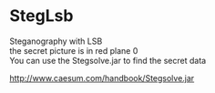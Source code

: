 # StegLsb
Steganography with LSB</br>
the secret picture is in red plane 0</br>
You can use the Stegsolve.jar to find the secret data</br>

<a>http://www.caesum.com/handbook/Stegsolve.jar</a>
